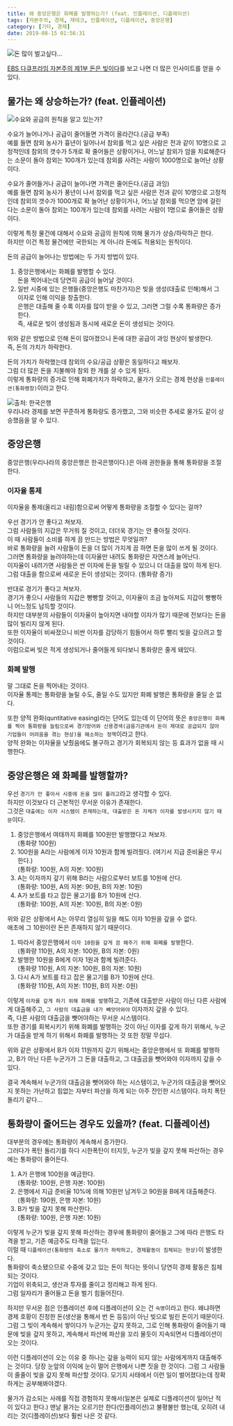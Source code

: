 ```yaml
---
title: 왜 중앙은행은 화폐를 발행하는가? (feat. 인플레이션, 디플레이션)
tags: [자본주의, 경제, 재테크, 인플레이션, 디플레이션, 중앙은행]
category: [기타, 경제]
date: 2019-08-15 01:56:31
---
```

![돈 많이 벌고싶다...](thumb.jpg)

[EBS 다큐프라임 자본주의 제1부 돈은 빚이다](https://youtu.be/0LYMTsj_eqc)를 보고 나면 더 많은 인사이트를 얻을 수 있다.

## 물가는 왜 상승하는가? (feat. 인플레이션)
![수요와 공급의 원칙을 알고 있는가?](demand-and-supply.jpg)

수요가 늘어나거나 공급이 줄어들면 가격이 올라간다.(공급 부족)  
예를 들면 참외 농사가 흉년이 일어나서 참외를 먹고 싶은 사람은 전과 같이 10명으로 고정적인데 참외의 갯수가 5개로 확 줄어들은 상황이거나,
어느날 참외가 암을 치료해준다는 소문이 돌아 참외는 100개가 있는데 참외를 사려는 사람이 1000명으로 늘어난 상황이다.

수요가 줄어들거나 공급이 늘어나면 가격은 줄어든다.(공급 과잉)  
예를 들면 참외 농사가 풍년이 나서 참외를 먹고 싶은 사람은 전과 같이 10명으로 고정적인데 참외의 갯수가 1000개로 확 늘어난 상황이거나,
어느날 참외를 먹으면 암에 걸린다는 소문이 돌아 참외는 100개가 있는데 참외를 사려는 사람이 1명으로 줄어들은 상황이다.

이렇게 특정 물건에 대해서 수요와 공급의 원칙에 의해 물가가 상승/하락하곤 한다.  
하지만 이건 특정 물건에만 국한되는 게 아니라 돈에도 적용되는 원칙이다.

돈의 공급이 늘어나는 방법에는 두 가지 방법이 있다.

1. 중앙은행에서는 화폐를 발행할 수 있다.  
돈을 찍어내는데 당연히 공급이 늘어날 것이다.
2. 일반 시중에 있는 은행들(중앙은행도 마찬가지)은 빚을 생성(대출로 인해)해서 그 이자로 인해 이익을 창출한다.  
은행은 대출해 줄 수록 이자를 많이 받을 수 있고, 그러면 그럴 수록 통화량은 증가한다.  
즉, 새로운 빚이 생성됨과 동시에 새로운 돈이 생성되는 것이다.

위와 같은 방법으로 인해 돈이 많아졌으니 돈에 대한 공급이 과잉 현상이 발생한다.  
즉, 돈의 가치가 하락한다.

돈의 가치가 하락했는데 참외의 수요/공급 상황은 동일하다고 해보자.  
그럼 더 많은 돈을 지불해야 참외 한 개를 살 수 있게 된다.  
이렇게 통화량의 증가로 인해 화폐가치가 하락하고, 물가가 오르는 경제 현상을 `인플레이션(통화팽창)`이라고 한다.

![출처: 한국은행](korea-graphg.png)  
우리나라 경제를 보면 꾸준하게 통화량도 증가했고, 그와 비슷한 추세로 물가도 같이 상승했음을 알 수 있다.

## 중앙은행
중앙은행(우리나라의 중앙은행은 한국은행이다.)은 아래 권한들을 통해 통화량을 조절한다.

### 이자율 통제
이자율을 통제(올리고 내림)함으로써 어떻게 통화량을 조절할 수 있다는 걸까?

우선 경기가 안 좋다고 쳐보자.  
그럼 사람들의 지갑은 무거워 질 것이고, 더더욱 경기는 안 좋아질 것이다.  
이 때 사람들이 소비를 하게 끔 만드는 방법은 무엇일까?  
바로 통화량을 늘려 사람들이 돈을 더 많이 가지게 끔 하면 돈을 많이 쓰게 될 것이다.  
그러면 통화량을 늘려야하는데 이자율만 내려도 통화량은 자연스레 늘어난다.  
이자율이 내려가면 사람들은 싼 이자에 돈을 빌릴 수 있으니 더 대출을 많이 하게 된다.  
그럼 대출을 함으로써 새로운 돈이 생성되는 것이다. (통화량 증가)

반대로 경기가 좋다고 쳐보자.  
경기가 좋으니 사람들의 지갑은 빵빵할 것이고, 이자율이 조금 높아져도 지갑이 빵빵하니 어느정도 납득할 것이다.  
하지만 대부분의 사람들이 이자율이 높아지면 내야할 이자가 많기 때문에 전보다는 돈을 많이 빌리지 않게 된다.  
또한 이자율이 비싸졌으니 비싼 이자를 감당하기 힘들어서 하루 빨리 빚을 갚으려고 할 것이다.  
이럼으로써 빚은 적게 생성되거나 줄어들게 되다보니 통화량은 줄게 돼있다.

### 화폐 발행
말 그대로 돈을 찍어내는 것이다.  
이자율 통제는 통화량을 늘릴 수도, 줄일 수도 있지만 화폐 발행은 통화량을 줄일 순 없다.

또한 양적 완화(quntitative easing)라는 단어도 있는데 이 단어의 뜻은 `중앙은행이 화폐를 찍어 통화량을 늘림으로써 경기방어와 신용경색(금융기관에서 돈이 제대로 공급되지 않아 기업들이 어려움을 겪는 현상)을 해소하는 정책`이라고 한다.  
양적 완화는 이자율을 낮췄음에도 불구하고 경기가 회복되지 않는 등 효과가 없을 때 시행한다.

## 중앙은행은 왜 화폐를 발행할까?
우선 `경기가 안 좋아서 시중에 돈을 많이 풀려고`라고 생각할 수 있다.  
하지만 이것보다 더 근본적인 무서운 이유가 존재한다.  
그것은 `대출에는 이자 시스템이 존재하는데, 대출받은 돈 자체가 이자를 발생시키지 않기 때문`이다.

1. 중앙은행에서 여태까지 화폐를 100원만 발행했다고 쳐보자.  
(통화량 100원)
2. 100원을 A라는 사람에게 이자 10원과 함께 빌려줬다. (여기서 지급 준비율은 무시한다.)  
(통화량: 100원, A의 자본: 100원)
3. A는 이자까지 갚기 위해 B라는 사람으로부터 보트를 10원에 산다.  
(통화량: 100원, A의 자본: 90원, B의 자본: 10원)  
4. A가 보트를 타고 잡은 물고기를 B가 10원에 산다.  
(통화량: 100원, A의 자본: 100원, B의 자본: 0원)

위와 같은 상황에서 A는 아무리 열심히 일을 해도 이자 10원을 갚을 수 없다.  
애초에 그 10원이란 돈은 존재하지 않기 때문이다.

1. 따라서 중앙은행에서 `이자 10원을 갚게 끔 해주기 위해 화폐를 발행`한다.  
(통화량 110원, A의 자본: 100원, B의 자본: 0원)  
2. 발행한 10원을 B에게 이자 1원과 함께 빌려준다.  
(통화량 110원, A의 자본: 100원, B의 자본: 10원)  
3. 다시 A가 보트를 타고 잡은 물고기를 B가 10원에 산다.  
(통화량 110원, A의 자본: 110원, B의 자본: 0원)

이렇게 `이자를 갚게 하기 위해 화폐를 발행`하고, 기존에 대출받은 사람이 아닌 다른 사람에게 대출해주고, `그 사람의 대출금을 내가 빼앗아와야` 이자까지 갚을 수 있다.  
즉, 다른 사람의 대출금을 뺏어야하는 무서운 시스템이다.  
또한 경기를 회복시키기 위해 화폐를 발행하는 것이 아닌 이자를 갚게 하기 위해서, 누군가 대출을 받게 하기 위해서 화폐를 발행하는 것 또한 정말 무섭다.

위와 같은 상황에서 B가 이자 11원까지 갚기 위해서는 중앙은행에서 또 화폐를 발행하고, B가 아닌 다른 누군가가 그 돈을 대출하고, 그 대출금을 뺏어와야 이자까지 갚을 수 있다.

결국 계속해서 누군가의 대출금을 뺏어와야 하는 시스템이고, 누군가의 대출금을 뺏어오지 못하는 가난하고 힘없는 자부터 파산을 하게 되는 아주 잔인한 시스템이다. 마치 폭탄 돌리기 같다...

## 통화량이 줄어드는 경우도 있을까? (feat. 디플레이션)
대부분의 경우에는 통화량이 계속해서 증가한다.  
그러다가 폭탄 돌리기를 하다 시한폭탄이 터지듯, 누군가 빚을 갚지 못해 파산하는 경우에는 통화량이 줄어든다.

1. A가 은행에 100원을 예금한다.  
(통화량: 100원, 은행 자본: 100원)  
2. 은행에서 지급 준비율 10%에 의해 10원만 남겨두고 90원을 B에게 대출해준다.  
(통화량: 190원, 은행 자본: 10원)  
3. B가 빚을 갚지 못해 파산한다.  
(통화량: 100원, 은행 자본: 10원)

이렇게 누군가 빚을 갚지 못해 파산하는 경우에 통화량이 줄어들고 그에 따라 은행도 타격을 받고, 기존 예금주도 타격을 입는다.  
이럴 때 `디플레이션(통화량의 축소로 물가가 하락하고, 경제활동이 침체되는 현상)`이 발생한다.  
통화량이 축소됐으므로 수중에 갖고 있는 돈이 적다는 뜻이니 당연히 경제 활동은 침체되는 것이다.  
기업이 위축되고, 생산과 투자를 줄이고 정리해고 하게 된다.  
그럼 일자리가 줄어들고 돈을 벌기 힘들어진다.

하지만 무서운 점은 인플레이션 후에 디플레이션이 오는 건 `숙명`이라고 한다.
왜냐하면 경제 호황이 진정한 돈(생산을 통해서 번 돈 등등)이 아닌 빚으로 빌린 돈이기 때문이다.
그럼 그 빚이 계속해서 쌓이다가 누군가는 갚지 못하고, 그로 인해 통화량이 줄어들기 때문에 빚을 갚지 못하고, 계속해서 파산에 파산을 꼬리 물듯이 지속되면서 디플레이션이 오는 것이다.

이런 디플레이션이 오는 이유 중 하나는 갚을 능력이 되지 않는 사람에게까지 대출해주는 것이다.
당장 눈앞의 이익에 눈이 멀어 은행에서 나쁜 짓을 한 것이다.
그럼 그 사람들이 줄줄이 빚을 갚지 못해 파산할 것이다.
모기지 사태에서 이런 일이 벌어졌다는데 정확하게는 공부해봐야겠다.

물가가 감소되는 사례를 직접 경험하지 못해서(일본은 실제로 디플레이션이 일어난 적이 있다고 한다.) 맨날 물가는 오르기만 한다(인플레이션)고 불평불만 했는데, 오히려 내리는 것(디플레이션)보다 훨씬 나은 것 같다.